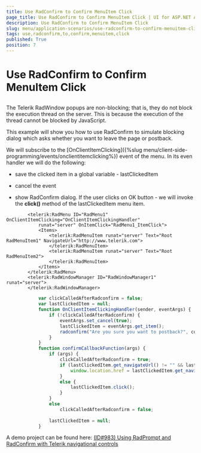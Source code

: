 ```yaml
---
title: Use RadConfirm to Confirm MenuItem Click
page_title: Use RadConfirm to Confirm MenuItem Click | UI for ASP.NET AJAX Documentation
description: Use RadConfirm to Confirm MenuItem Click
slug: menu/application-scenarios/use-radconfirm-to-confirm-menuitem-click
tags: use,radconfirm,to,confirm,menuitem,click
published: True
position: 7
---
```


# Use RadConfirm to Confirm MenuItem Click



## 

The Telerik RadWindow popups are non-blocking; that is, they do not block the execution thread on the server. This is because the execution of the thread cannot be blocked by JavaScript.

This example will show you how to use RadConfirm to simulate blocking dialog which asks whether you want to leave the page or postback.

We will subscribe to the [OnClientItemClicking]({%slug menu/client-side-programming/events/onclientitemclicking%}) event of the menu. In its even handler we will do the following:

* save the clicked item in a global variable - lastClickedItem

* cancel the event

* show RadConfirm dialog. If the user clicks on OK button - we will invoke the __click()__ method of the lastClickedItem menu item.



````ASPNET
	    <telerik:RadMenu ID="RadMenu1" OnClientItemClicking="OnClientItemClickingHandler"
	        runat="server" OnItemClick="RadMenu1_ItemClick">
	        <Items>
	            <telerik:RadMenuItem runat="server" Text="Root RadMenuItem1" NavigateUrl="http://www.telerik.com">
	            </telerik:RadMenuItem>
	            <telerik:RadMenuItem runat="server" Text="Root RadMenuItem2">
	            </telerik:RadMenuItem>
	        </Items>
	    </telerik:RadMenu>
	    <telerik:RadWindowManager ID="RadWindowManager1" runat="server">
	    </telerik:RadWindowManager>
````





````JavaScript
	        var clickCalledAfterRadconfirm = false;
	        var lastClickedItem = null;
	        function OnClientItemClickingHandler(sender, eventArgs) {
	            if (!clickCalledAfterRadconfirm) {
	                eventArgs.set_cancel(true);
	                lastClickedItem = eventArgs.get_item();
	                radconfirm("Are you sure you want to postback?", confirmCallbackFunction);
	            }
	        }
	        function confirmCallbackFunction(args) {
	            if (args) {
	                clickCalledAfterRadconfirm = true;
	                if (lastClickedItem.get_navigateUrl() != "" && lastClickedItem.get_navigateUrl() != "#") {
	                    window.location.href = lastClickedItem.get_navigateUrl();
	                }
	                else {
	                    lastClickedItem.click();
	                }
	            }
	            else
	                clickCalledAfterRadconfirm = false;
	
	            lastClickedItem = null;
	        }
````



A demo project can be found here: [(ID#983) Using RadPrompt and RadConfirm with Telerik navigational controls](http://www.telerik.com/support/kb/article/b454K-hmd-b454T-cag-b454c-cag.aspx)
